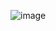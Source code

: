 ![image](https://github.com/Haled22/Simulacion-HaledAbdul/assets/70920162/75885218-382b-4faa-ba58-b94099cfb8f2)
